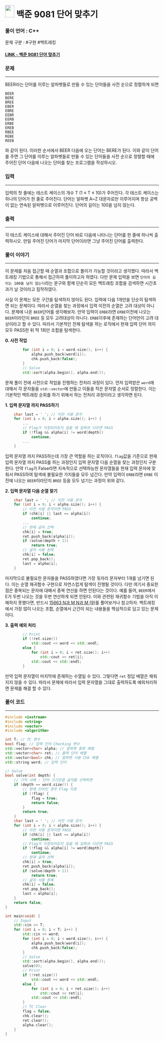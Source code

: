 
# <img src="https://d2gd6pc034wcta.cloudfront.net/tier/10.svg" width="30" height="40"> 백준 9081 단어 맞추기


### 풀이 언어 : C++

문제 구분 : #구현 #백트래킹
#### [LINK - 백준 9081 단어 맞추기](https://www.acmicpc.net/problem/9081)

### 문제
<hr>


BEER라는 단어를 이루는 알파벳들로 만들 수 있는 단어들을 사전 순으로 정렬하게 되면
```
BEER
BERE
BREE
EBER
EBRE
EEBR
EERB
ERBE
EREB
RBEE
REBE
REEB
```
와 같이 된다. 이러한 순서에서 BEER 다음에 오는 단어는 BERE가 된다. 이와 같이 단어를 주면 그 단어를 이루는 알파벳들로 만들 수 있는 단어들을 사전 순으로 정렬할 때에 주어진 단어 다음에 나오는 단어를 찾는 프로그램을 작성하시오.

### 입력
<hr>

입력의 첫 줄에는 테스트 케이스의 개수 T (1 ≤ T ≤ 10)가 주어진다. 각 테스트 케이스는 하나의 단어가 한 줄로 주어진다. 단어는 알파벳 A~Z 대문자로만 이루어지며 항상 공백이 없는 연속된 알파벳으로 이루어진다. 단어의 길이는 100을 넘지 않는다.
### 출력
<hr>

각 테스트 케이스에 대해서 주어진 단어 바로 다음에 나타나는 단어를 한 줄에 하나씩 출력하시오. 만일 주어진 단어가 마지막 단어이라면 그냥 주어진 단어를 출력한다.
### 풀이 이야기
<hr>

이 문제를 처음 접근할 때 순열과 조합으로 풀이가 가능할 것이라고 생각했다. 따라서 백트래킹 기법으로 통해서 접근하여 풀이하고자 하였다. 다만 문제 입력을 보면 `단어의 길이는 100을 넘지 않는다`라는 문구와 함께 단순히 모든 백트래킹 조합을 검색하면 시간초과가 날 것이라고 짐작하였다.

사실 이 문제는 모든 구간을 탐색하지 않아도 된다. 입력에 다음 1개만을 단순히 탐색하면 되는 문제이다. 따라서 순열을 찾는 과정에서 입력 이전의 순열은 고려 대상이 아니다. 문제에 나온 `BEER`단어를 생각해보자. 만약 입력이 `ERBE`라면 `ERBE`이전에 나오는 `BEER`이라던지 `BREE` 등 모두 고려대상이 아니다. `ERBE`이후에 존재하는 단어만이 고려 대상이라고 할 수 있다. 따라서 기본적인 전체 탐색을 하는 로직에서 현재 입력 단어 까지 모두 PASS한 뒤 딱 1회만 조합을 탐색한다.

**0. 사전 작업**
```c++
        for (int i = 0; i < word.size(); i++) {
            alpha.push_back(word[i]);
            chk.push_back(false);
        }
        // Solve
        std::sort(alpha.begin(), alpha.end());
```
문제 풀이 전에 사전으로 작업을 진행하는 전처리 과정이 있다. 먼저 입력받은 `word`에 대해서 각 문자들을 `std::vector`에 만들고 이들을 작은 문자열 순서로 정렬한다. 이는 기본적인 백트래킹 순회를 하기 위해서 하는 전처리 과정이라고 생각하면 된다.

**1. 입력 문자열 까지 PASS하기**
```c++
    char last = ' '; // 이전 사용 문자
    for (int i = 0; i < alpha.size(); i++) {
        ...
        // Flag가 지정되어있지 않을 때 입력과 다르면 PASS
        if (!flag && alpha[i] != word[depth])
            continue;
        ...
    }
```
입력 문자열 까지 PASS하는데 가장 큰 역할을 하는 로직이다. `flag`값을 기준으로 현재 입력 문자열 까지 PASS를 하는 과정인지 입력 문자열 다음 순열을 찾는 과정인지 구분한다. 만약 `flag`가 False라면 지속적으로 선택하능한 문자열들을 현재 입력 문자에 맞춰서 PASS하여 탐색에 불필요한 가지들을 모두 넘긴다. 만약 입력이 `ERBE`라면 `ERBE` 이전에 나오는 `BEER`이라던지 `BREE` 등을 모두 넘기는 과정이 위와 같다.

**2. 입력 문자열 다음 순열 찾기**
```c++
    char last = ' '; // 이전 사용 문자
    for (int i = 0; i < alpha.size(); i++) {
        // 이전 사용 문자이면 PASS
        if (chk[i] || last == alpha[i])
            continue;
        ...
        // 현재 글자 선택
        chk[i] = true;
        ret.push_back(alpha[i]);
        if (solve(depth + 1))
            return true;
        // 글자 사용 원복
        chk[i] = false;
        ret.pop_back();
        last = alpha[i];
    }
```
마지막으로 불필요한 문자들을 PASS하였다면 가장 뒷자리 문자부터 1개를 넘기면 된다. 이는 순열 재귀함수 구현으로 자연스럽게 탐색이 진행될 것이다. 다만 여기서 중요한 점은 중복되는 문자에 대해서 중복 연산을 하면 안된다는 것이다. 예를 들어, `BEER`에서 E가 두번 나오는 것을 두번 연산하게 되면 안된다. 이와 관련된 재귀함수 기법을 아직 이해하지 못했다면, 반드시 [15663 N과 M N과 M (9)](./15663.md)를 풀어보거나 참고하자. 백트래킹에서 가장 많이 나오는 조합, 순열에서 근간이 되는 내용들을 핵심적으로 담고 있는 문제이다.

**3. 출력 예외 처리**
```c++
        // Print
        if (!ret.size())
            std::cout << word << std::endl;
        else {
            for (int i = 0; i < ret.size(); i++)
                std::cout << ret[i];
            std::cout << std::endl;
        }
```
만약 입력 문자열이 마지막에 존재하는 수열일 수 있다. 그렇다면 `ret` 정답 배열은 채워지지 않을 수 있다. 따라서 문제에 따라서 입력 문자열을 그대로 출력하도록 예외처리하면 문제를 해결 할 수 있다.

### 풀이 코드
<hr>

``` c++
#include <iostream>
#include <string>
#include <vector>
#include <algorithm>

int T; // TC 변수
bool flag; // 입력 단어 Checking 변수
std::vector<char> alpha; // 알파벳 종류 배열
std::vector<char> ret; // 출력 단어 배열
std::vector<bool> chk; // 알파벳 사용 Chk 배열
std::string word; // 입력 단어

// Solve
bool solve(int depth) {
    // 기저 사례 : 단어 크기만큼 글자를 선택하면
    if (depth == word.size()) {
        // 현재 단어인 경우 Flag 지정
        if (!flag) {
            flag = true;
            return false;
        }
        return true;
    }
    char last = ' '; // 이전 사용 문자
    for (int i = 0; i < alpha.size(); i++) {
        // 이전 사용 문자이면 PASS
        if (chk[i] || last == alpha[i])
            continue;
        // Flag가 지정되어있지 않을 때 입력과 다르면 PASS
        if (!flag && alpha[i] != word[depth])
            continue;
        // 현재 글자 선택
        chk[i] = true;
        ret.push_back(alpha[i]);
        if (solve(depth + 1))
            return true;
        // 글자 사용 원복
        chk[i] = false;
        ret.pop_back();
        last = alpha[i];
    }
    return false;
}

int main(void) {
    // Input
    std::cin >> T;
    for (int i = 0; i < T; i++) {
        std::cin >> word;
        for (int i = 0; i < word.size(); i++) {
            alpha.push_back(word[i]);
            chk.push_back(false);
        }
        // Solve
        std::sort(alpha.begin(), alpha.end());
        solve(0);
        // Print
        if (!ret.size())
            std::cout << word << std::endl;
        else {
            for (int i = 0; i < ret.size(); i++)
                std::cout << ret[i];
            std::cout << std::endl;
        }
        // TC Clear
        flag = false;
        chk.clear();
        ret.clear();
        alpha.clear();
    }
}
```
